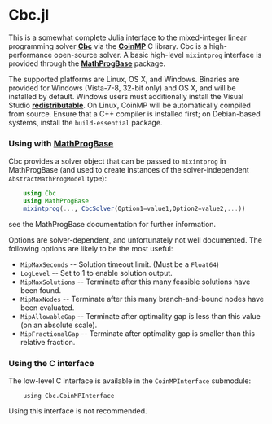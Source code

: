Cbc.jl
=========

This is a somewhat complete Julia interface to the mixed-integer linear programming solver **[Cbc]** via the **[CoinMP]** C library. Cbc is a high-performance open-source solver. A basic high-level ``mixintprog`` interface is provided through the **[MathProgBase]** package.

The supported platforms are Linux, OS X, and Windows. Binaries are provided for Windows (Vista-7-8, 32-bit only) and OS X, and will be installed by default. Windows users must additionally install the Visual Studio **[redistributable]**. On Linux, CoinMP will be automatically compiled from source. Ensure that a C++ compiler is installed first; on Debian-based systems, install the ``build-essential`` package. 

[Cbc]: https://projects.coin-or.org/Cbc
[CoinMP]: https://projects.coin-or.org/CoinMP
[redistributable]: http://www.microsoft.com/en-us/download/details.aspx?id=30679


### Using with **[MathProgBase]**


Cbc provides a solver object that can be passed to ``mixintprog`` in MathProgBase (and used to create instances of the solver-independent ``AbstractMathProgModel`` type):

```julia
    using Cbc
    using MathProgBase
    mixintprog(..., CbcSolver(Option1=value1,Option2=value2,...))
```

see the MathProgBase documentation for further information.

[MathProgBase]: https://github.com/mlubin/MathProgBase.jl

Options are solver-dependent, and unfortunately not well documented.
The following options are likely to be the most useful:

* ``MipMaxSeconds`` -- Solution timeout limit. (Must be a ``Float64``)
* ``LogLevel`` -- Set to 1 to enable solution output.
* ``MipMaxSolutions`` -- Terminate after this many feasible solutions have been found.
* ``MipMaxNodes`` -- Terminate after this many branch-and-bound nodes have been evaluated.
* ``MipAllowableGap`` -- Terminate after optimality gap is less than this value (on an absolute scale).
* ``MipFractionalGap`` -- Terminate after optimality gap is smaller than this relative fraction.

### Using the C interface

The low-level C interface is available in the ``CoinMPInterface`` submodule:
```
    using Cbc.CoinMPInterface
```

Using this interface is not recommended.

